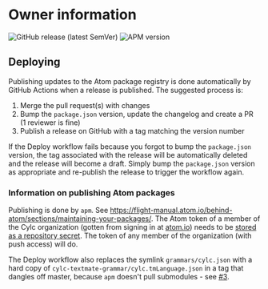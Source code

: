 # Owner information

![GitHub release (latest SemVer)](https://img.shields.io/github/v/release/cylc/language-cylc?logo=github)
![APM version](https://img.shields.io/apm/v/language-cylc?logo=atom)

## Deploying

Publishing updates to the Atom package registry is done automatically by GitHub Actions when a release is published. The suggested process is:
1. Merge the pull request(s) with changes
1. Bump the `package.json` version, update the changelog and create a PR (1 reviewer is fine)
1. Publish a release on GitHub with a tag matching the version number

If the Deploy workflow fails because you forgot to bump the `package.json` version, the tag associated with the release will be automatically deleted and the release will become a draft. Simply bump the `package.json` version as appropriate and re-publish the release to trigger the workflow again.


### Information on publishing Atom packages

Publishing is done by `apm`. See https://flight-manual.atom.io/behind-atom/sections/maintaining-your-packages/. The Atom token of a member of the Cylc organization (gotten from signing in at [atom.io](https://atom.io)) needs to be [stored as a repository secret](https://help.github.com/en/actions/configuring-and-managing-workflows/creating-and-storing-encrypted-secrets). The token of any member of the organization (with push access) will do.

The Deploy workflow also replaces the symlink `grammars/cylc.json` with a hard copy of `cylc-textmate-grammar/cylc.tmLanguage.json` in a tag that dangles off master, because `apm` doesn't pull submodules - see [#3](https://github.com/cylc/language-cylc/pull/3).
